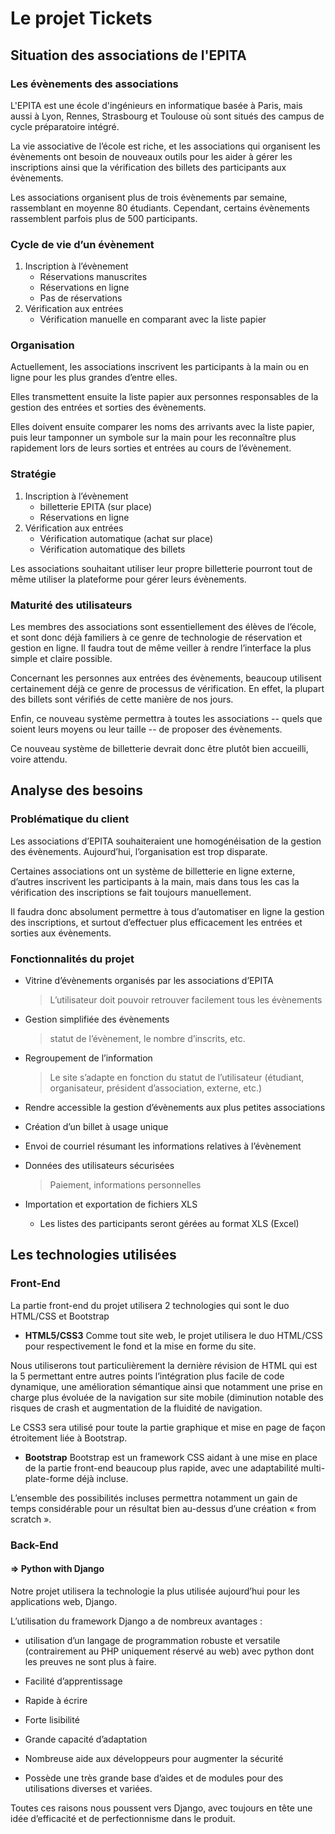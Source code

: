 ﻿# Le projet Tickets

## Situation des associations de l'EPITA

### Les évènements des associations

  L'EPITA est une école d'ingénieurs en informatique basée à Paris, mais aussi à
  Lyon, Rennes, Strasbourg et Toulouse où sont situés des campus de cycle
  préparatoire intégré.

  La vie associative de l’école est riche, et les associations qui organisent les évènements ont besoin de nouveaux outils pour les aider à gérer les
  inscriptions ainsi que la vérification des billets des participants aux
  évènements.

  Les associations organisent plus de trois évènements par semaine, rassemblant
  en moyenne 80 étudiants. Cependant, certains évènements rassemblent parfois
  plus de 500 participants.

### Cycle de vie d’un évènement

1.  Inscription à l’évènement
    * Réservations manuscrites
    * Réservations en ligne
    * Pas de réservations
2.  Vérification aux entrées
    * Vérification manuelle en comparant avec la liste papier

### Organisation

Actuellement, les associations inscrivent les participants à la main ou en ligne
pour les plus grandes d’entre elles.

Elles transmettent ensuite la liste papier aux personnes responsables de la
gestion des entrées et sorties des évènements.

Elles doivent ensuite comparer les noms des arrivants avec la liste papier, puis
leur tamponner un symbole sur la main pour les reconnaître plus rapidement lors
de leurs sorties et entrées au cours de l’évènement.

### Stratégie

1.  Inscription à l’évènement
    * billetterie EPITA (sur place)
    * Réservations en ligne
2.  Vérification aux entrées
    * Vérification automatique (achat sur place)
    * Vérification automatique des billets

Les associations souhaitant utiliser leur propre billetterie pourront tout de
même utiliser la plateforme pour gérer leurs évènements.

### Maturité des utilisateurs

Les membres des associations sont essentiellement des élèves de l’école, et sont
donc déjà familiers à ce genre de technologie de réservation et gestion en
ligne.
Il faudra tout de même veiller à rendre l’interface la plus simple et claire
possible.

Concernant les personnes aux entrées des évènements, beaucoup utilisent
certainement déjà ce genre de processus de vérification. En effet, la plupart
des billets sont vérifiés de cette manière de nos jours.

Enfin, ce nouveau système permettra à toutes les associations -- quels que
soient leurs moyens ou leur taille -- de proposer des évènements.

Ce nouveau système de billetterie devrait donc être plutôt bien accueilli, voire
attendu.

## Analyse des besoins

### Problématique du client

Les associations d’EPITA souhaiteraient une homogénéisation de la gestion des
évènements. Aujourd’hui, l’organisation est trop disparate.

Certaines associations ont un système de billetterie en ligne externe, d’autres
inscrivent les participants à la main, mais dans tous les cas la vérification
des inscriptions se fait toujours manuellement.

Il faudra donc absolument permettre à tous d’automatiser en ligne la gestion des
inscriptions, et surtout d’effectuer plus efficacement les entrées et sorties
aux évènements.

### Fonctionnalités du projet

* Vitrine d’évènements organisés par les associations d’EPITA
  > L’utilisateur doit pouvoir retrouver facilement tous les évènements

* Gestion simplifiée des évènements
  > statut de l’évènement, le nombre d’inscrits, etc.

* Regroupement de l’information
  > Le site s’adapte en fonction du statut de l’utilisateur (étudiant,
  organisateur, président d’association, externe, etc.)

* Rendre accessible la gestion d’évènements aux plus petites associations

* Création d’un billet à usage unique

* Envoi de courriel résumant les informations relatives à l’évènement

* Données des utilisateurs sécurisées
  > Paiement, informations personnelles

* Importation et exportation de fichiers XLS
  * Les listes des participants seront gérées au format XLS (Excel)

## Les technologies utilisées
### Front-End
La partie front-end du projet utilisera 2 technologies qui sont le duo HTML/CSS
et Bootstrap

* **HTML5/CSS3**
Comme tout site web, le projet utilisera le duo HTML/CSS pour respectivement le
fond et la mise en forme du site.

Nous utiliserons tout particulièrement la dernière révision de HTML qui est la 5
permettant entre autres points l’intégration plus facile de code dynamique, une
amélioration sémantique ainsi que notamment une prise en charge plus évoluée de
la navigation sur site mobile (diminution notable des risques de crash et
augmentation de la fluidité de navigation.

Le CSS3 sera utilisé pour toute la partie graphique et mise en page de façon
étroitement liée à Bootstrap.

* **Bootstrap**
Bootstrap est un framework CSS aidant à une mise en place de la partie front-end
beaucoup plus rapide, avec une adaptabilité multi-plate-forme déjà incluse.

L’ensemble des possibilités incluses permettra notamment un gain de temps
considérable pour un résultat bien au-dessus d’une création « from scratch ».

### Back-End

#### $\Rightarrow$ Python with Django
Notre projet utilisera la technologie la plus utilisée aujourd’hui pour les
applications web, Django.

L’utilisation du framework Django a de nombreux avantages :

* utilisation d’un langage de programmation robuste et versatile (contrairement
  au PHP uniquement réservé au web) avec python dont les preuves ne sont plus à
  faire.

* Facilité d’apprentissage

* Rapide à écrire

* Forte lisibilité

* Grande capacité d’adaptation

* Nombreuse aide aux développeurs pour augmenter la sécurité

* Possède une très grande base d’aides et de modules pour des utilisations
  diverses et variées.

Toutes ces raisons nous poussent vers Django, avec toujours en tête une idée
d’efficacité et de perfectionnisme dans le produit.
